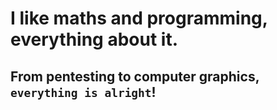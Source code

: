 # I like maths and programming, everything about it.
## From pentesting to computer graphics, `everything is alright`!
 
 
